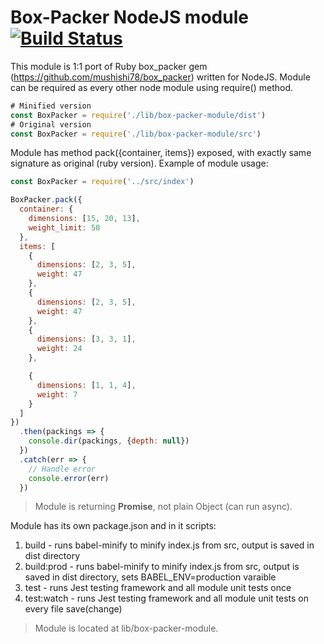 # Box-Packer NodeJS module [![Build Status](https://travis-ci.org/aleksandar-babic/box_packer_node.svg?branch=master)](https://travis-ci.org/aleksandar-babic/box_packer_node)
This module is 1:1 port of Ruby box_packer gem (https://github.com/mushishi78/box_packer) written for NodeJS. Module can be required as every other node module using require() method.
```javascript
# Minified version
const BoxPacker = require('./lib/box-packer-module/dist')
# Original version
const BoxPacker = require('./lib/box-packer-module/src')
```

Module has method pack({container, items}) exposed, with exactly same signature as original (ruby version).
Example of module usage:
```javascript
const BoxPacker = require('../src/index')

BoxPacker.pack({
  container: {
    dimensions: [15, 20, 13],
    weight_limit: 50
  },
  items: [
    {
      dimensions: [2, 3, 5],
      weight: 47
    },
    {
      dimensions: [2, 3, 5],
      weight: 47
    },
    {
      dimensions: [3, 3, 1],
      weight: 24
    },

    {
      dimensions: [1, 1, 4],
      weight: 7
    }
  ]
})
  .then(packings => {
    console.dir(packings, {depth: null})
  })
  .catch(err => {
    // Handle error
    console.error(err)
  })
```

> Module is returning **Promise**, not plain Object (can run async).

Module has its own package.json and in it scripts:

1. build - runs babel-minify to minify index.js from src, output is saved in dist directory
2. build:prod - runs babel-minify to minify index.js from src, output is saved in dist directory, sets BABEL_ENV=production varaible
3. test - runs Jest testing framework and all module unit tests once
4. test:watch - runs Jest testing framework and all module unit tests on every file save(change)

> Module is located at lib/box-packer-module.
